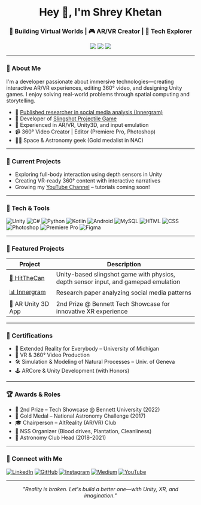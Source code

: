 <h1 align="center">Hey 👋, I'm Shrey Khetan</h1>
<h3 align="center">🚀 Building Virtual Worlds | 🎮 AR/VR Creator | 🧠 Tech Explorer</h3>

<p align="center">
  <a href="https://github.com/ANS1087"><img src="https://img.shields.io/github/followers/ANS1087?label=Follow&style=social"></a>
  <a href="https://www.linkedin.com/in/shreykhetan1087"><img src="https://img.shields.io/badge/LinkedIn-Connect-blue?logo=linkedin&style=flat-square"></a>
  <a href="https://www.youtube.com/@shreykhetan1087"><img src="https://img.shields.io/badge/YouTube-Subscribe-red?logo=youtube&style=flat-square"></a>
</p>

---

### 🧠 About Me

I'm a developer passionate about immersive technologies—creating interactive AR/VR experiences, editing 360° video, and designing Unity games. I enjoy solving real-world problems through spatial computing and storytelling.

- 🧪 [Published researcher in social media analysis (Innergram)](https://www.taylorfrancis.com/chapters/edit/10.1201/9781003501244-54/innergram-social-media-analysis-platform-rout-khetan-ahkam-raghuvanshi-pargai-bhardwaj)
- 🎯 Developer of [Slingshot Projectile Game](https://github.com/ANS1087/HitTheCan_Unity)
- 🥽 Experienced in AR/VR, Unity3D, and input emulation
- 📹 360° Video Creator | Editor (Premiere Pro, Photoshop)
- 👨‍🚀 Space & Astronomy geek (Gold medalist in NAC)

---

### 🚀 Current Projects
- Exploring full-body interaction using depth sensors in Unity
- Creating VR-ready 360° content with interactive narratives
- Growing my [YouTube Channel](https://www.youtube.com/@shreykhetan1087) – tutorials coming soon!

---

### 🔨 Tech & Tools

![Unity](https://img.shields.io/badge/Unity-100000?style=for-the-badge&logo=unity&logoColor=white)
![C#](https://img.shields.io/badge/C%23-239120?style=for-the-badge&logo=c-sharp&logoColor=white)
![Python](https://img.shields.io/badge/Python-FFD43B?style=for-the-badge&logo=python&logoColor=blue)
![Kotlin](https://img.shields.io/badge/Kotlin-7F52FF?style=for-the-badge&logo=kotlin&logoColor=white)
![Android](https://img.shields.io/badge/Android-3DDC84?style=for-the-badge&logo=android&logoColor=white)
![MySQL](https://img.shields.io/badge/MySQL-00000F?style=for-the-badge&logo=mysql&logoColor=white)
![HTML](https://img.shields.io/badge/HTML5-E34F26?style=for-the-badge&logo=html5&logoColor=white)
![CSS](https://img.shields.io/badge/CSS3-1572B6?style=for-the-badge&logo=css3&logoColor=white)
![Photoshop](https://img.shields.io/badge/Adobe%20Photoshop-31A8FF.svg?style=for-the-badge&logo=Adobe%20Photoshop&logoColor=white)
![Premiere Pro](https://img.shields.io/badge/Premiere%20Pro-9999FF.svg?style=for-the-badge&logo=adobepremierepro&logoColor=white)
![Figma](https://img.shields.io/badge/Figma-%23F24E1E.svg?style=for-the-badge&logo=figma&logoColor=white)

---

### 📂 Featured Projects
| Project | Description |
|--------|-------------|
| [🎯 HitTheCan](https://github.com/ANS1087/HitTheCan_Unity) | Unity-based slingshot game with physics, depth sensor input, and gamepad emulation |
| [📊 Innergram](https://www.taylorfrancis.com/chapters/edit/10.1201/9781003501244-54/innergram-social-media-analysis-platform-rout-khetan-ahkam-raghuvanshi-pargai-bhardwaj) | Research paper analyzing social media patterns |
| 🥽 AR Unity 3D App | 2nd Prize @ Bennett Tech Showcase for innovative XR experience |

---

### 🧪 Certifications
- 🥽 Extended Reality for Everybody – University of Michigan  
- 🎥 VR & 360° Video Production  
- 🛠️ Simulation & Modeling of Natural Processes – Univ. of Geneva  
- 🕹️ ARCore & Unity Development (with Honors)

---

### 🏆 Awards & Roles
- 🥈 2nd Prize – Tech Showcase @ Bennett University (2022)
- 🥇 Gold Medal – National Astronomy Challenge (2017)
- 🎓 Chairperson – AltReality (AR/VR) Club
- 🌱 NSS Organizer (Blood drives, Plantation, Cleanliness)
- 🚀 Astronomy Club Head (2018–2021)

---
<!---
### 📈 GitHub Stats

<p align="center">
  <img src="https://github-readme-stats.vercel.app/api?username=ANS1087&show_icons=true&theme=tokyonight" height="150" />
  <img src="https://github-readme-stats.vercel.app/api/top-langs/?username=ANS1087&layout=compact&theme=tokyonight" height="150"/>
  <img src="https://github-readme-streak-stats.herokuapp.com/?user=ANS1087&theme=tokyonight" height="150"/>
</p>

<p align="center">
  <img src="https://github-profile-trophy.vercel.app/?username=ANS1087&theme=tokyonight&no-frame=true&column=4&margin-w=10" />
</p>

---
-->
### 🔗 Connect with Me

[![LinkedIn](https://img.shields.io/badge/LinkedIn-%230077B5.svg?logo=linkedin&logoColor=white)](https://linkedin.com/in/shreykhetan1087)
[![GitHub](https://img.shields.io/badge/GitHub-100000?logo=github&logoColor=white)](https://github.com/ANS1087)
[![Instagram](https://img.shields.io/badge/Instagram-%23E4405F.svg?logo=Instagram&logoColor=white)](https://instagram.com/pic_for_fun_shrey)
[![Medium](https://img.shields.io/badge/Medium-12100E?logo=medium&logoColor=white)](https://medium.com/@shreykhetan)
[![YouTube](https://img.shields.io/badge/YouTube-%23FF0000.svg?logo=YouTube&logoColor=white)](https://www.youtube.com/@shreykhetan1087)

---

<p align="center"><i>"Reality is broken. Let's build a better one—with Unity, XR, and imagination."</i></p>
